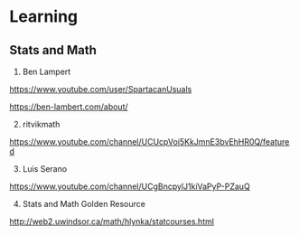 # Learning

## Stats and Math

1) Ben Lampert

https://www.youtube.com/user/SpartacanUsuals

https://ben-lambert.com/about/

2) ritvikmath

https://www.youtube.com/channel/UCUcpVoi5KkJmnE3bvEhHR0Q/featured

3) Luis Serano

https://www.youtube.com/channel/UCgBncpylJ1kiVaPyP-PZauQ


4) Stats and Math Golden Resource

http://web2.uwindsor.ca/math/hlynka/statcourses.html



